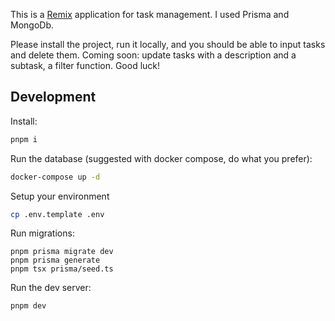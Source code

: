 This is a [Remix](https://remix.run/docs) application for task management. I used Prisma and MongoDb.

Please install the project, run it locally, and you should be able to input tasks and delete them. Coming soon: update tasks with a description and a subtask, a filter function.
Good luck!

## Development

Install:

```sh
pnpm i
```

Run the database (suggested with docker compose, do what you prefer):

```sh
docker-compose up -d
```

Setup your environment

```sh
cp .env.template .env
```

Run migrations:

```
pnpm prisma migrate dev
pnpm prisma generate
pnpm tsx prisma/seed.ts
```

Run the dev server:

```sh
pnpm dev
```
